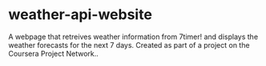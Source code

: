 # weather-api-website
A webpage that retreives weather information from 7timer! and displays the weather forecasts for the next 7 days. Created as part of a project on the Coursera Project Network..
